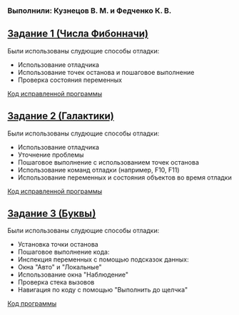 ### Выполнили: Кузнецов В. М. и Федченко К. В.
## [Задание 1 (Числа Фибонначи)](https://learn.microsoft.com/ru-ru/visualstudio/debugger/debugging-absolute-beginners?view=vs-2022&amp%3Bsource=recommendations&amp%3Btabs=csharp&tabs=csharp)
Были использованы слудющие способы отладки:
* Использование отладчика
* Использование точек останова и пошаговое выполнение
* Проверка состояния переменных

[Код исправленной программы](https://github.com/1mmorta1W111/TSSM_PR3/blob/main/DotNetDebugging.cs)
## [Задание 2 (Галактики)](https://learn.microsoft.com/ru-ru/visualstudio/debugger/debugging-absolute-beginners?view=vs-2022&amp%3Bsource=recommendations&amp%3Btabs=csharp&tabs=csharp)
Были использованы слудющие способы отладки:
* Использование отладчика
* Уточнение проблемы
* Пошаговое выполнение с использованием точек останова
* Использование команд отладки (например, F10, F11)
* Использование переменных и состояния объектов во время отладки

[Код исправленной программы](https://github.com/1mmorta1W111/TSSM_PR3/blob/main/Galactics.cs)
## [Задание 3 (Буквы)](https://learn.microsoft.com/ru-ru/visualstudio/get-started/csharp/tutorial-debugger?view=vs-2022&toc=%2Fvisualstudio%2Fdebugger%2Ftoc.json&amp%3Bview=vs-2022)
Были использованы слудющие способы отладки:
* Установка точки останова
* Пошаговое выполнение кода:
* Инспекция переменных с помощью подсказок данных:
* Окна "Авто" и "Локальные"
* Использование окна "Наблюдение"
* Проверка стека вызовов
* Навигация по коду с помощью "Выполнить до щелчка"

[Код программы](https://github.com/1mmorta1W111/TSSM_PR3/blob/main/Latters.cs)

